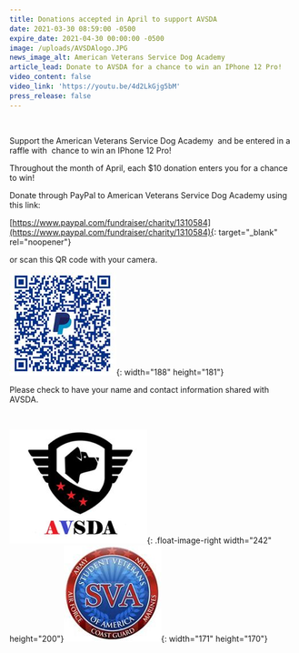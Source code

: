```yaml
---
title: Donations accepted in April to support AVSDA
date: 2021-03-30 08:59:00 -0500
expire_date: 2021-04-30 00:00:00 -0500
image: /uploads/AVSDAlogo.JPG
news_image_alt: American Veterans Service Dog Academy
article_lead: Donate to AVSDA for a chance to win an IPhone 12 Pro!
video_content: false
video_link: 'https://youtu.be/4d2LkGjg5bM'
press_release: false
---
```

&nbsp;

Support the American Veterans Service Dog Academy&nbsp; and be entered in a raffle with&nbsp; chance to win an IPhone 12 Pro\!

Throughout the month of April, each $10 donation enters you for a chance to win\!

Donate through PayPal to American Veterans Service Dog Academy using this link:

[https://www.paypal.com/fundraiser/charity/1310584](https://www.paypal.com/fundraiser/charity/1310584){: target="_blank" rel="noopener"}

or scan this QR code with your camera.

![](/uploads/AVSDAQRcode.JPG){: width="188" height="181"}

Please check to have your name and contact information shared with AVSDA.

&nbsp;

![](/uploads/AVSDAlogo.JPG){: .float-image-right width="242" height="200"}![](/uploads/StudentVeteransofAmericalogo.JPG){: width="171" height="170"}

&nbsp;

&nbsp;

&nbsp;

&nbsp;

&nbsp;
